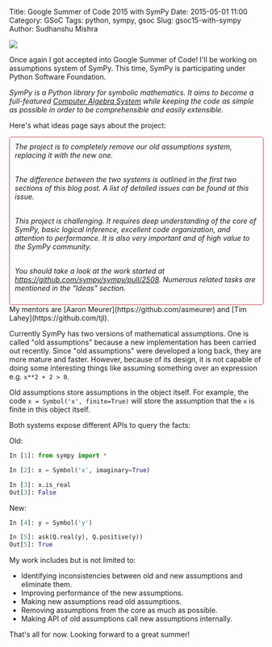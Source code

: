 Title: Google Summer of Code 2015 with SymPy
Date: 2015-05-01 11:00
Category: GSoC
Tags: python, sympy, gsoc
Slug: gsoc15-with-sympy
Author: Sudhanshu Mishra

<p align="left">
<img src="{filename}/images/sympy.png" />
</p>

Once again I got accepted into Google Summer of Code! I'll be working on assumptions system of SymPy. This time, SymPy is participating under Python Software Foundation.

*SymPy is a Python library for symbolic mathematics. It aims to become a full-featured [Computer Algebra System](https://en.wikipedia.org/wiki/Computer_algebra_system) while keeping the code as simple as possible in order to be comprehensible and easily extensible.*

Here's what ideas page says about the project:

<div style="border:1px solid #C74350;padding:10px;border-radius: 5px;">
<i>
The project is to completely remove our old assumptions system, replacing it
with the new one.<br/><br/>

The difference between the two systems is outlined in the first two sections of this blog post.  A list of detailed issues can be found at this issue.<br/><br/>

This project is challenging.  It requires deep understanding of the core of SymPy, basic logical inference, excellent code organization, and attention to performance.  It is also very important and of high value to the SymPy community.<br/><br/>

You should take a look at the work started at
<a href="https://github.com/sympy/sympy/pull/2508">https://github.com/sympy/sympy/pull/2508</a>. Numerous related tasks are mentioned in the "Ideas" section.
</i>
</div>
My mentors are [Aaron Meurer](https://github.com/asmeurer) and [Tim Lahey](https://github.com/tjl).

Currently SymPy has two versions of mathematical assumptions. One is called "old assumptions" because a new implementation has been carried out recently. Since "old assumptions" were developed a long back, they are more mature and faster. However, because of its design, it is not capable of doing some interesting things like assuming something over an expression e.g. `x**2 + 2 > 0`.

Old assumptions store assumptions in the object itself. For example, the code `x = Symbol('x', finite=True)` will store the assumption that the `x` is finite in this object itself.

Both systems expose different APIs to query the facts:

Old:

```python
In [1]: from sympy import *

In [2]: x = Symbol('x', imaginary=True)

In [3]: x.is_real
Out[3]: False
```

New:

```python
In [4]: y = Symbol('y')

In [5]: ask(Q.real(y), Q.positive(y))
Out[5]: True
```

My work includes but is not limited to:

* Identifying inconsistencies between old and new assumptions and eliminate them.
* Improving performance of the new assumptions.
* Making new assumptions read old assumptions.
* Removing assumptions from the core as much as possible.
* Making API of old assumptions call new assumptions internally.

That's all for now. Looking forward to a great summer!
